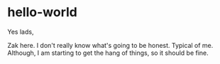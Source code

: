 # hello-world
Yes lads,

Zak here. I don't really know what's going to be honest. Typical of me.
Although, I am starting to get the hang of things, so it should be fine.
